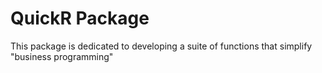 # QuickR Package

This package is dedicated to developing a suite of functions that simplify "business programming"
